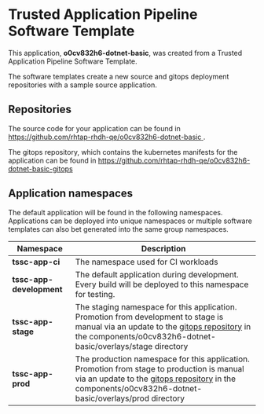 # Trusted Application Pipeline Software Template

This application, **o0cv832h6-dotnet-basic**, was created from a Trusted Application Pipeline Software Template.

The software templates create a new source and gitops deployment repositories with a sample source application. 

## Repositories

The source code for your application can be found in [https://github.com/rhtap-rhdh-qe/o0cv832h6-dotnet-basic ](https://github.com/rhtap-rhdh-qe/o0cv832h6-dotnet-basic ).
 
The gitops repository, which contains the kubernetes manifests for the application can be found in 
[https://github.com/rhtap-rhdh-qe/o0cv832h6-dotnet-basic-gitops ](https://github.com/rhtap-rhdh-qe/o0cv832h6-dotnet-basic-gitops ) 

## Application namespaces 

The default application will be found in the following namespaces. Applications can be deployed into unique namespaces or multiple software templates can also bet generated into the same group namespaces.  

|  Namespace   |  Description   |  
| -------- | -------- |
| **tssc-app-ci** | The namespace used for CI workloads |
| **tssc-app-development** | The default application during development. Every build will be deployed to this namespace for testing. |
| **tssc-app-stage** | The staging namespace for this application. Promotion from development to stage is manual via an update to the [gitops repository](https://github.com/rhtap-rhdh-qe/o0cv832h6-dotnet-basic-gitops ) in the components/o0cv832h6-dotnet-basic/overlays/stage directory |
| **tssc-app-prod** | The production namespace for this application. Promotion from stage to production is manual via an update to the [gitops repository](https://github.com/rhtap-rhdh-qe/o0cv832h6-dotnet-basic-gitops ) in the components/o0cv832h6-dotnet-basic/overlays/prod directory |